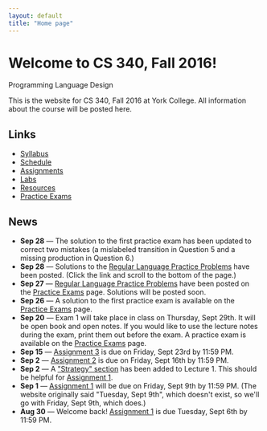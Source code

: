 ```yaml
---
layout: default
title: "Home page"
---
```


# Welcome to CS 340, Fall 2016!

<div id="subtitle">Programming Language Design</div>

This is the website for CS 340, Fall 2016 at York College.  All information about the course will be posted here.

## Links

* [Syllabus](syllabus.html)
* [Schedule](schedule.html)
* [Assignments](assign/index.html)
* [Labs](labs/index.html)
* [Resources](resources/index.html)
* [Practice Exams](practice/index.html)

## News

* **Sep 28** &mdash; The solution to the first practice exam has been updated to correct two mistakes (a mislabeled transition in Question 5 and a missing production in Question 6.)
* **Sep 28** &mdash; Solutions to the [Regular Language Practice Problems](practice/reglang.html) have been posted. (Click the link and scroll to the bottom of the page.)
* **Sep 27** &mdash; [Regular Language Practice Problems](practice/reglang.html) have been posted on the [Practice Exams](practice/index.html) page.  Solutions will be posted soon.
* **Sep 26** &mdash; A solution to the first practice exam is available on the [Practice Exams](practice/index.html) page.
* **Sep 20** &mdash; Exam 1 will take place in class on Thursday, Sept 29th.  It will be open book and open notes.  If you would like to use the lecture notes during the exam, print them out before the exam.  A practice exam is available on the [Practice Exams](practice/index.html) page.
* **Sep 15** &mdash; [Assignment 3](assign/assign03.html) is due on Friday, Sept 23rd by 11:59 PM.
* **Sep 2** &mdash; [Assignment 2](assign/assign02.html) is due on Friday, Sept 16th by 11:59 PM.
* **Sep 2** &mdash; A ["Strategy" section](lectures/lecture01.html#strategy) has been added to Lecture 1.  This should be helpful for [Assignment 1](assign/assign01.html).
* **Sep 1** &mdash; [Assignment 1](assign/assign01.html) will be due on Friday, Sept 9th by 11:59 PM.  (The website originally said "Tuesday, Sept 9th", which doesn't exist, so we'll go with Friday, Sept 9th, which does.)
* **Aug 30** &mdash; Welcome back!  [Assignment 1](assign/assign01.html) is due Tuesday, Sept 6th by 11:59 PM.
